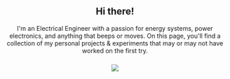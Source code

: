 <div align="center">

## Hi there!

I'm an Electrical Engineer with a passion for energy systems, power electronics, and anything that beeps or moves. On this page, you'll find a collection of my personal projects & experiments that may or may not have worked on the first try.

</div>

###

<div align="center">
  <img src="https://visitor-badge.laobi.icu/badge?page_id=RemiFM.RemiFM&left_text=visitors"  />
</div>

###


<!--
**RemiFM/RemiFM** is a ✨ _special_ ✨ repository because its `README.md` (this file) appears on your GitHub profile.

Here are some ideas to get you started:

- 🔭 I’m currently working on ...
- 🌱 I’m currently learning ...
- 👯 I’m looking to collaborate on ...
- 🤔 I’m looking for help with ...
- 💬 Ask me about ...
- 📫 How to reach me: ...
- 😄 Pronouns: ...
- ⚡ Fun fact: ...
-->
